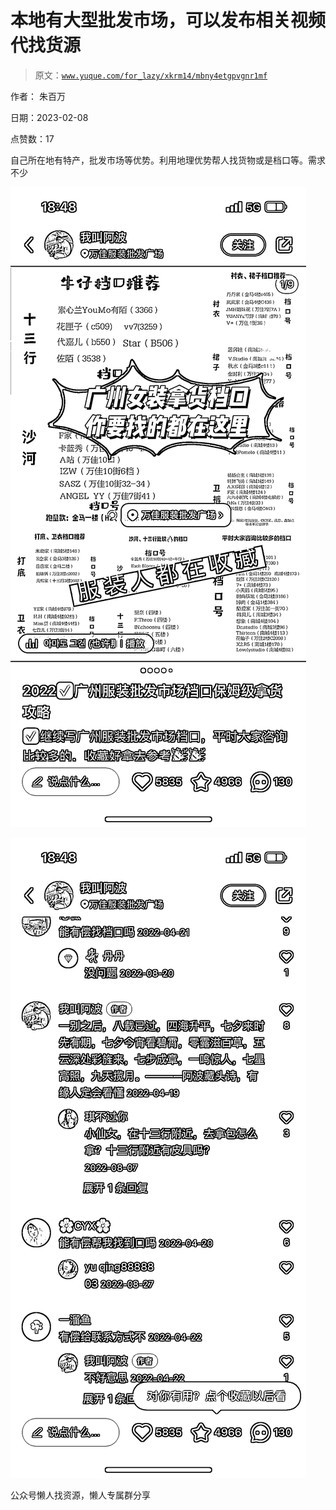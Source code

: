 # 本地有大型批发市场，可以发布相关视频代找货源

> 原文：[`www.yuque.com/for_lazy/xkrm14/mbny4etgpvgnr1mf`](https://www.yuque.com/for_lazy/xkrm14/mbny4etgpvgnr1mf)



作者： 朱百万



日期：2023-02-08



点赞数：17



自己所在地有特产，批发市场等优势。利用地理优势帮人找货物或是档口等。需求不少



![](img/04394fb64a08824e6419cf0e90b83263.png)



![](img/fbc782f87ec90643cb6e1d12989a3997.png)



公众号懒人找资源，懒人专属群分享

